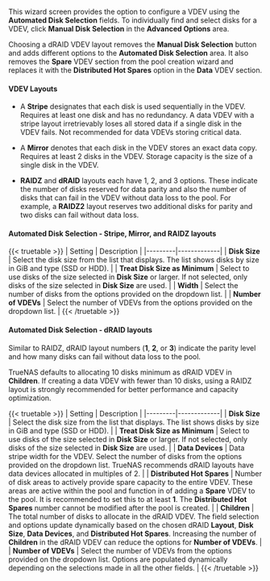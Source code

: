 &NewLine;

This wizard screen provides the option to configure a VDEV using the **Automated Disk Selection** fields.
To individually find and select disks for a VDEV, click **Manual Disk Selection** in the **Advanced Options** area.

Choosing a dRAID VDEV layout removes the **Manual Disk Selection** button and adds different options to the **Automated Disk Selection** area.
It also removes the **Spare** VDEV section from the pool creation wizard and replaces it with the **Distributed Hot Spares** option in the **Data** VDEV section.

#### VDEV Layouts

* A **Stripe** designates that each disk is used sequentially in the VDEV.
  Requires at least one disk and has no redundancy.
  A data VDEV with a stripe layout irretrievably loses all stored data if a single disk in the VDEV fails.
  Not recommended for data VDEVs storing critical data.

* A **Mirror** denotes that each disk in the VDEV stores an exact data copy.
  Requires at least 2 disks in the VDEV.
  Storage capacity is the size of a single disk in the VDEV.

* **RAIDZ** and **dRAID** layouts each have 1, 2, and 3 options.
  These indicate the number of disks reserved for data parity and also the number of disks that can fail in the VDEV without data loss to the pool.
  For example, a **RAIDZ2** layout reserves two additional disks for parity and two disks can fail without data loss.

#### Automated Disk Selection - Stripe, Mirror, and RAIDZ layouts
{{< truetable >}}
| Setting | Description |
|---------|-------------|
| **Disk Size** | Select the disk size from the list that displays. The list shows disks by size in GiB and type (SSD or HDD). |
| **Treat Disk Size as Minimum** | Select to use disks of the size selected in **Disk Size** or larger. If not selected, only disks of the size selected in **Disk Size** are used. |
| **Width** | Select the number of disks from the options provided on the dropdown list. |
| **Number of VDEVs** | Select the number of VDEVs from the options provided on the dropdown list. |
{{< /truetable >}}

#### Automated Disk Selection - dRAID layouts

Similar to RAIDZ, dRAID layout numbers (**1**, **2**, or **3**) indicate the parity level and how many disks can fail without data loss to the pool.

TrueNAS defaults to allocating 10 disks minimum as dRAID VDEV in **Children**.
If creating a data VDEV with fewer than 10 disks, using a RAIDZ layout is strongly recommended for better performance and capacity optimization.

{{< truetable >}}
| Setting | Description |
|---------|-------------|
| **Disk Size** | Select the disk size from the list that displays. The list shows disks by size in GiB and type (SSD or HDD). |
| **Treat Disk Size as Minimum** | Select to use disks of the size selected in **Disk Size** or larger. If not selected, only disks of the size selected in **Disk Size** are used. |
| **Data Devices** | Data stripe width for the VDEV. Select the number of disks from the options provided on the dropdown list. TrueNAS recommends dRAID layouts have data devices allocated in multiples of 2. |
| **Distributed Hot Spares** | Number of disk areas to actively provide spare capacity to the entire VDEV. These areas are active within the pool and function in of adding a **Spare** VDEV to the pool. It is recommended to set this to at least **1**. The **Distributed Hot Spares** number cannot be modified after the pool is created. |
| **Children** | The total number of disks to allocate in the dRAID VDEV. The field selection and options update dynamically based on the chosen dRAID **Layout**, **Disk Size**, **Data Devices**, and **Distributed Hot Spares**. Increasing the number of **Children** in the dRAID VDEV can reduce the options for **Number of VDEVs**. |
| **Number of VDEVs** | Select the number of VDEVs from the options provided on the dropdown list. Options are populated dynamically depending on the selections made in all the other fields. |
{{< /truetable >}}
